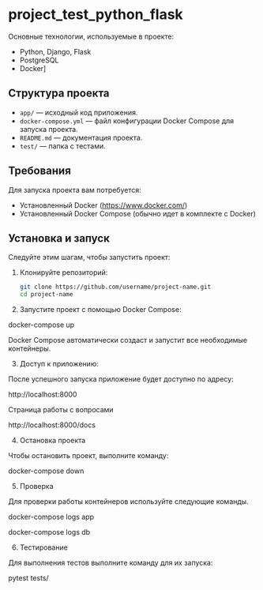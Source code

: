 # project_test_python_flask

Основные технологии, используемые в проекте:
- Python, Django, Flask
- PostgreSQL
- Docker]

## Структура проекта

- `app/` — исходный код приложения.
- `docker-compose.yml` — файл конфигурации Docker Compose для запуска проекта.
- `README.md` — документация проекта.
- `test/` — папка с тестами.

## Требования

Для запуска проекта вам потребуется:
- Установленный Docker (https://www.docker.com/)
- Установленный Docker Compose (обычно идет в комплекте с Docker)

## Установка и запуск

Следуйте этим шагам, чтобы запустить проект:

1. Клонируйте репозиторий:
   ```bash
   git clone https://github.com/username/project-name.git
   cd project-name
2. Запустите проект с помощью Docker Compose:

docker-compose up

Docker Compose автоматически создаст и запустит все необходимые контейнеры.

3. Доступ к приложению: 

После успешного запуска приложение будет доступно по адресу:

http://localhost:8000

Страница работы с вопросами 

http://localhost:8000/docs


4. Остановка проекта

Чтобы остановить проект, выполните команду:


docker-compose down

5. Проверка

Для проверки работы контейнеров используйте следующие команды.

docker-compose logs app

docker-compose logs db

6. Тестирование

Для выполнения тестов выполните команду для их запуска:

pytest tests/
